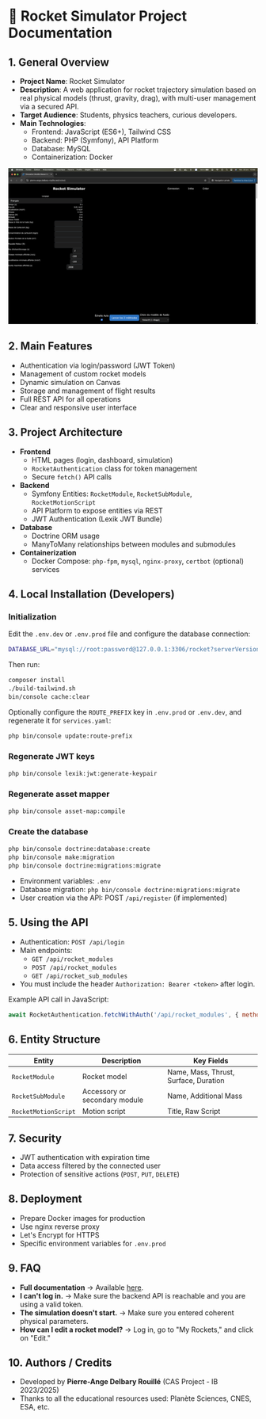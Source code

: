 # 🚀 Rocket Simulator Project Documentation

## 1. General Overview
- **Project Name**: Rocket Simulator
- **Description**: A web application for rocket trajectory simulation based on real physical models (thrust, gravity, drag), with multi-user management via a secured API.
- **Target Audience**: Students, physics teachers, curious developers.
- **Main Technologies**:
  - Frontend: JavaScript (ES6+), Tailwind CSS
  - Backend: PHP (Symfony), API Platform
  - Database: MySQL
  - Containerization: Docker

![Home Screen](./documentation/_static/ecran-d-accueil.png "Application home screen :)")

## 2. Main Features
- Authentication via login/password (JWT Token)
- Management of custom rocket models
- Dynamic simulation on Canvas
- Storage and management of flight results
- Full REST API for all operations
- Clear and responsive user interface

## 3. Project Architecture
- **Frontend**
  - HTML pages (login, dashboard, simulation)
  - `RocketAuthentication` class for token management
  - Secure `fetch()` API calls
- **Backend**
  - Symfony Entities: `RocketModule`, `RocketSubModule`, `RocketMotionScript`
  - API Platform to expose entities via REST
  - JWT Authentication (Lexik JWT Bundle)
- **Database**
  - Doctrine ORM usage
  - ManyToMany relationships between modules and submodules
- **Containerization**
  - Docker Compose: `php-fpm`, `mysql`, `nginx-proxy`, `certbot` (optional) services

## 4. Local Installation (Developers)

### Initialization

Edit the `.env.dev` or `.env.prod` file and configure the database connection:

```bash
DATABASE_URL="mysql://root:password@127.0.0.1:3306/rocket?serverVersion=8.0"
```

Then run:

```bash
composer install
./build-tailwind.sh
bin/console cache:clear
```

Optionally configure the `ROUTE_PREFIX` key in `.env.prod` or `.env.dev`, and regenerate it for `services.yaml`:

```bash
php bin/console update:route-prefix
```

### Regenerate JWT keys

```bash
php bin/console lexik:jwt:generate-keypair
```

### Regenerate asset mapper

```bash
php bin/console asset-map:compile
```

### Create the database

```bash
php bin/console doctrine:database:create
php bin/console make:migration
php bin/console doctrine:migrations:migrate
```

- Environment variables: `.env`
- Database migration: `php bin/console doctrine:migrations:migrate`
- User creation via the API: POST `/api/register` (if implemented)

## 5. Using the API
- Authentication: `POST /api/login`
- Main endpoints:
  - `GET /api/rocket_modules`
  - `POST /api/rocket_modules`
  - `GET /api/rocket_sub_modules`
- You must include the header `Authorization: Bearer <token>` after login.

Example API call in JavaScript:

```javascript
await RocketAuthentication.fetchWithAuth('/api/rocket_modules', { method: 'GET' });
```

## 6. Entity Structure
| Entity               | Description                    | Key Fields                         |
| -------------------- | ------------------------------ | ---------------------------------- |
| `RocketModule`       | Rocket model                   | Name, Mass, Thrust, Surface, Duration |
| `RocketSubModule`    | Accessory or secondary module  | Name, Additional Mass             |
| `RocketMotionScript` | Motion script                  | Title, Raw Script                 |

## 7. Security
- JWT authentication with expiration time
- Data access filtered by the connected user
- Protection of sensitive actions (`POST`, `PUT`, `DELETE`)

## 8. Deployment
- Prepare Docker images for production
- Use nginx reverse proxy
- Let's Encrypt for HTTPS
- Specific environment variables for `.env.prod`

## 9. FAQ
- **Full documentation**
  → Available [here](https://pierre-ange.delbary-rouille.net/rocket/doc).
- **I can't log in.**
  → Make sure the backend API is reachable and you are using a valid token.
- **The simulation doesn't start.**
  → Make sure you entered coherent physical parameters.
- **How can I edit a rocket model?**
  → Log in, go to "My Rockets," and click on "Edit."

## 10. Authors / Credits
- Developed by **Pierre-Ange Delbary Rouillé** (CAS Project - IB 2023/2025)
- Thanks to all the educational resources used: Planète Sciences, CNES, ESA, etc.
